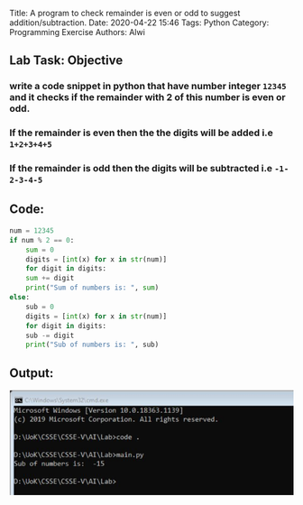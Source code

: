 Title: A program to check remainder is even or odd to suggest addition/subtraction.
Date: 2020-04-22 15:46
Tags: Python
Category: Programming Exercise
Authors: Alwi

## Lab Task: Objective
### write a code snippet in python that have number integer `12345` and it checks if the remainder with 2 of this number is even or odd.
### If the remainder is even then the the digits will be added i.e `1+2+3+4+5`
### If the remainder is odd then the digits will be subtracted i.e `-1-2-3-4-5`

## Code:
```Python
num = 12345
if num % 2 == 0:
    sum = 0
    digits = [int(x) for x in str(num)]
    for digit in digits:
    sum += digit
    print("Sum of numbers is: ", sum)
else:
    sub = 0
    digits = [int(x) for x in str(num)]
    for digit in digits:
    sub -= digit
    print("Sub of numbers is: ", sub)
```

## Output:
![Python](images/PY-1.1.JPG "PY-1 output")